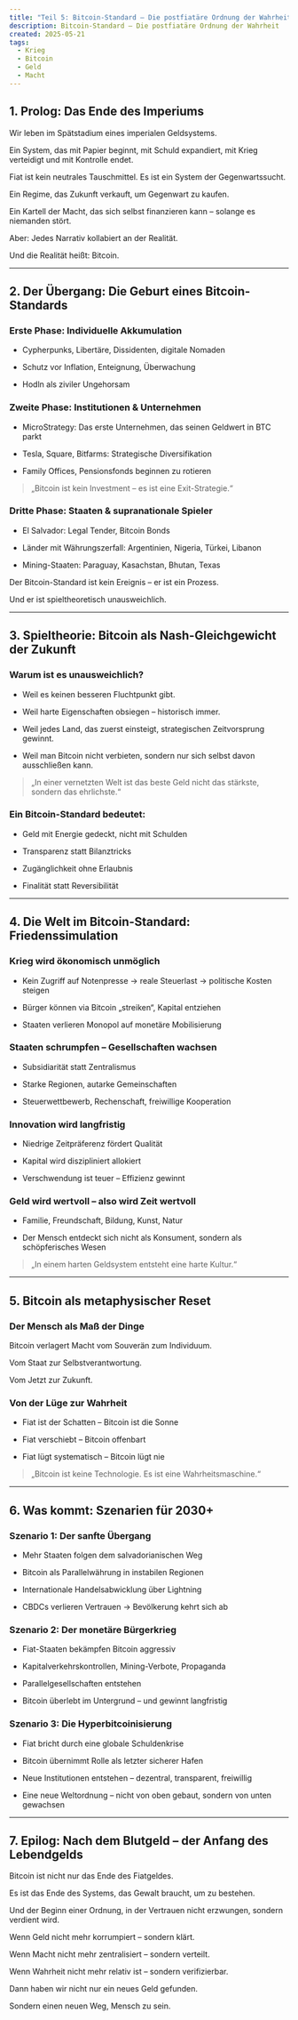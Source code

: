 ```yaml
---
title: "Teil 5: Bitcoin-Standard – Die postfiatäre Ordnung der Wahrheit"
description: Bitcoin-Standard – Die postfiatäre Ordnung der Wahrheit
created: 2025-05-21
tags:
  - Krieg
  - Bitcoin
  - Geld
  - Macht
---
```

## 1. Prolog: Das Ende des Imperiums

Wir leben im Spätstadium eines imperialen Geldsystems.

Ein System, das mit Papier beginnt, mit Schuld expandiert, mit Krieg verteidigt und mit Kontrolle endet.


Fiat ist kein neutrales Tauschmittel. Es ist ein System der Gegenwartssucht.

Ein Regime, das Zukunft verkauft, um Gegenwart zu kaufen.

Ein Kartell der Macht, das sich selbst finanzieren kann – solange es niemanden stört.


Aber: Jedes Narrativ kollabiert an der Realität.

Und die Realität heißt: Bitcoin.

---

## 2. Der Übergang: Die Geburt eines Bitcoin-Standards
### Erste Phase: Individuelle Akkumulation

- Cypherpunks, Libertäre, Dissidenten, digitale Nomaden
    
- Schutz vor Inflation, Enteignung, Überwachung
    
- Hodln als ziviler Ungehorsam
    
### Zweite Phase: Institutionen & Unternehmen

- MicroStrategy: Das erste Unternehmen, das seinen Geldwert in BTC parkt
    
- Tesla, Square, Bitfarms: Strategische Diversifikation
    
- Family Offices, Pensionsfonds beginnen zu rotieren
    

> „Bitcoin ist kein Investment – es ist eine Exit-Strategie.“
### Dritte Phase: Staaten & supranationale Spieler

- El Salvador: Legal Tender, Bitcoin Bonds
    
- Länder mit Währungszerfall: Argentinien, Nigeria, Türkei, Libanon
    
- Mining-Staaten: Paraguay, Kasachstan, Bhutan, Texas
    

Der Bitcoin-Standard ist kein Ereignis – er ist ein Prozess.

Und er ist spieltheoretisch unausweichlich.

---

## 3. Spieltheorie: Bitcoin als Nash-Gleichgewicht der Zukunft
### Warum ist es unausweichlich?

- Weil es keinen besseren Fluchtpunkt gibt.
    
- Weil harte Eigenschaften obsiegen – historisch immer.
    
- Weil jedes Land, das zuerst einsteigt, strategischen Zeitvorsprung gewinnt.
    
- Weil man Bitcoin nicht verbieten, sondern nur sich selbst davon ausschließen kann.
  
> „In einer vernetzten Welt ist das beste Geld nicht das stärkste, sondern das ehrlichste.“
### Ein Bitcoin-Standard bedeutet:

- Geld mit Energie gedeckt, nicht mit Schulden
    
- Transparenz statt Bilanztricks
    
- Zugänglichkeit ohne Erlaubnis
    
- Finalität statt Reversibilität
    
---

## 4. Die Welt im Bitcoin-Standard: Friedenssimulation

### Krieg wird ökonomisch unmöglich

- Kein Zugriff auf Notenpresse → reale Steuerlast → politische Kosten steigen
    
- Bürger können via Bitcoin „streiken“, Kapital entziehen
    
- Staaten verlieren Monopol auf monetäre Mobilisierung
    
### Staaten schrumpfen – Gesellschaften wachsen

- Subsidiarität statt Zentralismus
    
- Starke Regionen, autarke Gemeinschaften
    
- Steuerwettbewerb, Rechenschaft, freiwillige Kooperation
    
### Innovation wird langfristig

- Niedrige Zeitpräferenz fördert Qualität
    
- Kapital wird diszipliniert allokiert
    
- Verschwendung ist teuer – Effizienz gewinnt
    
### Geld wird wertvoll – also wird Zeit wertvoll

- Familie, Freundschaft, Bildung, Kunst, Natur
    
- Der Mensch entdeckt sich nicht als Konsument, sondern als schöpferisches Wesen
    
> „In einem harten Geldsystem entsteht eine harte Kultur.“

---

## 5. Bitcoin als metaphysischer Reset
### Der Mensch als Maß der Dinge
Bitcoin verlagert Macht vom Souverän zum Individuum.

Vom Staat zur Selbstverantwortung.

Vom Jetzt zur Zukunft.
### Von der Lüge zur Wahrheit

- Fiat ist der Schatten – Bitcoin ist die Sonne
    
- Fiat verschiebt – Bitcoin offenbart
    
- Fiat lügt systematisch – Bitcoin lügt nie
    
> „Bitcoin ist keine Technologie. Es ist eine Wahrheitsmaschine.“

---

## 6. Was kommt: Szenarien für 2030+
### Szenario 1: Der sanfte Übergang

- Mehr Staaten folgen dem salvadorianischen Weg
    
- Bitcoin als Parallelwährung in instabilen Regionen
    
- Internationale Handelsabwicklung über Lightning
    
- CBDCs verlieren Vertrauen → Bevölkerung kehrt sich ab
    
### Szenario 2: Der monetäre Bürgerkrieg

- Fiat-Staaten bekämpfen Bitcoin aggressiv
    
- Kapitalverkehrskontrollen, Mining-Verbote, Propaganda
    
- Parallelgesellschaften entstehen
    
- Bitcoin überlebt im Untergrund – und gewinnt langfristig
    
### Szenario 3: Die Hyperbitcoinisierung

- Fiat bricht durch eine globale Schuldenkrise
    
- Bitcoin übernimmt Rolle als letzter sicherer Hafen
    
- Neue Institutionen entstehen – dezentral, transparent, freiwillig
    
- Eine neue Weltordnung – nicht von oben gebaut, sondern von unten gewachsen
    
---

## 7. Epilog: Nach dem Blutgeld – der Anfang des Lebendgelds

Bitcoin ist nicht nur das Ende des Fiatgeldes.

Es ist das Ende des Systems, das Gewalt braucht, um zu bestehen.

Und der Beginn einer Ordnung, in der Vertrauen nicht erzwungen, sondern verdient wird.


Wenn Geld nicht mehr korrumpiert – sondern klärt.

Wenn Macht nicht mehr zentralisiert – sondern verteilt.

Wenn Wahrheit nicht mehr relativ ist – sondern verifizierbar.

  

Dann haben wir nicht nur ein neues Geld gefunden.

Sondern einen neuen Weg, Mensch zu sein.

